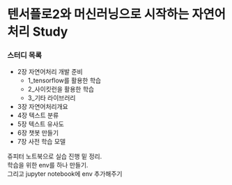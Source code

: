 # 텐서플로2와 머신러닝으로 시작하는 자연어처리 Study  

 ### 스터디 목록  
- 2장 자연어처리 개발 준비  
    + 1_tensorflow를 활용한 학습
    + 2_사이킷런을 활용한 학습
    + 3_기타 라이브러리
- 3장 자연어처리개요
- 4장 텍스트 분류
- 5장 텍스트 유사도
- 6장 챗봇 만들기
- 7장 사전 학습 모델

쥬피터 노트북으로 실습 진행 밑 정리.  
학습을 위한 env를 하나 만들기.  
그리고 jupyter notebook에 env 추가해주기  
  